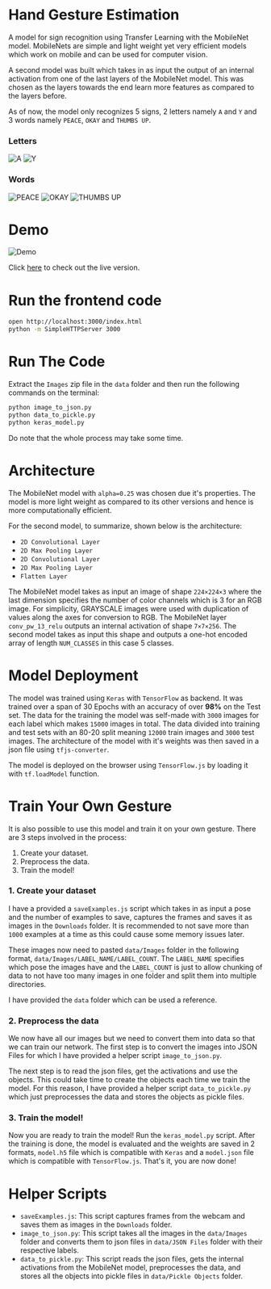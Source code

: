 # Hand Gesture Estimation

A model for sign recognition using Transfer Learning with the MobileNet model. MobileNets are simple and light weight yet very efficient models which work on mobile and can be used for computer vision.

A second model was built which takes in as input the output of an internal activation from one of the last layers of the MobileNet model. This was chosen as the layers towards the end learn more features as compared to the layers before.

As of now, the model only recognizes 5 signs, 2 letters namely `A` and `Y` and 3 words namely `PEACE`, `OKAY` and `THUMBS UP`.

### Letters
![A](https://s22.postimg.cc/jkeebgr5t/image.png)
![Y](https://s22.postimg.cc/sff8m0atd/image.png)

### Words
![PEACE](https://s22.postimg.cc/r0dnxa20h/PEACE.png)
![OKAY](https://s22.postimg.cc/hslfgkn8h/OKAY.png)
![THUMBS UP](https://s22.postimg.cc/apdk0z4y9/THUMBS_UP.png)

# Demo

![Demo](https://media.giphy.com/media/4Z5mNlSFzBnX0qQonp/giphy.gif)

Click [here](https://mohammed-shoaib.github.io/Hand-Gesture-Estimation/) to check out the live version.

# Run the frontend code

```bash
open http://localhost:3000/index.html
python -m SimpleHTTPServer 3000
```

# Run The Code

Extract the `Images` zip file in the `data` folder and then run the following commands on the terminal:
```bash
python image_to_json.py
python data_to_pickle.py
python keras_model.py
```
Do note that the whole process may take some time.

# Architecture

The MobileNet model with `alpha=0.25` was chosen due it's properties. The model is more light weight as compared to its other versions and hence is more computationally efficient.

For the second model, to summarize, shown below is the architecture:
* `2D Convolutional Layer`
* `2D Max Pooling Layer`
* `2D Convolutional Layer`
* `2D Max Pooling Layer`
* `Flatten Layer`

The MobileNet model takes as input an image of shape `224×224×3` where the last dimension specifies the number of color channels which is 3 for an RGB image. For simplicity, GRAYSCALE images were used with duplication of values along the axes for conversion to RGB. The MobileNet layer `conv_pw_13_relu` outputs an internal activation of shape `7×7×256`. The second model takes as input this shape and outputs a one-hot encoded array of length `NUM_CLASSES` in this case 5 classes.


# Model Deployment

The model was trained using `Keras` with `TensorFlow` as backend. It was trained over a span of 30 Epochs with an accuracy of over **98%** on the Test set. The data for the training the model was self-made with `3000` images for each label which makes `15000` images in total. The data divided into training and test sets with an 80-20 split meaning `12000` train images and `3000` test images. The architecture of the model with it's weights was then saved in a json file using `tfjs-converter`.

The model is deployed on the browser using `TensorFlow.js` by loading it with `tf.loadModel` function.

# Train Your Own Gesture

It is also possible to use this model and train it on your own gesture. There are 3 steps involved in the process:
1. Create your dataset.
2. Preprocess the data.
3. Train the model!

### 1. Create your dataset

I have a provided a `saveExamples.js` script which takes in as input a pose and the number of examples to save, captures the frames and saves it as images in the `Downloads` folder. It is recommended to not save more than `1000` examples at a time as this could cause some memory issues later.

These images now need to pasted `data/Images` folder in the following format, `data/Images/LABEL_NAME/LABEL_COUNT`. The `LABEL_NAME` specifies which pose the images have and the `LABEL_COUNT` is just to allow chunking of data to not have too many images in one folder and split them into multiple directories.

I have provided the `data` folder which can be used a reference.

### 2. Preprocess the data

We now have all our images but we need to convert them into data so that we can train our network. The first step is to convert the images into JSON Files for which I have provided a helper script `image_to_json.py`.

The next step is to read the json files, get the activations and use the objects. This could take time to create the objects each time we train the model. For this reason, I have provided a helper script `data_to_pickle.py` which just preprocesses the data and stores the objects as pickle files.

### 3. Train the model!

Now you are ready to train the model! Run the `keras_model.py` script. After the training is done, the model is evaluated and the weights are saved in 2 formats, `model.h5` file which is compatible with `Keras` and a `model.json` file which is compatible with `TensorFlow.js`. That's it, you are now done!

# Helper Scripts

* `saveExamples.js`: This script captures frames from the webcam and saves them as images in the `Downloads` folder.
* `image_to_json.py`: This script takes all the images in the `data/Images` folder and converts them to json files in `data/JSON Files` folder with their respective labels.
* `data_to_pickle.py`: This script reads the json files, gets the internal activations from the MobileNet model, preprocesses the data, and stores all the objects into pickle files in `data/Pickle Objects` folder.
